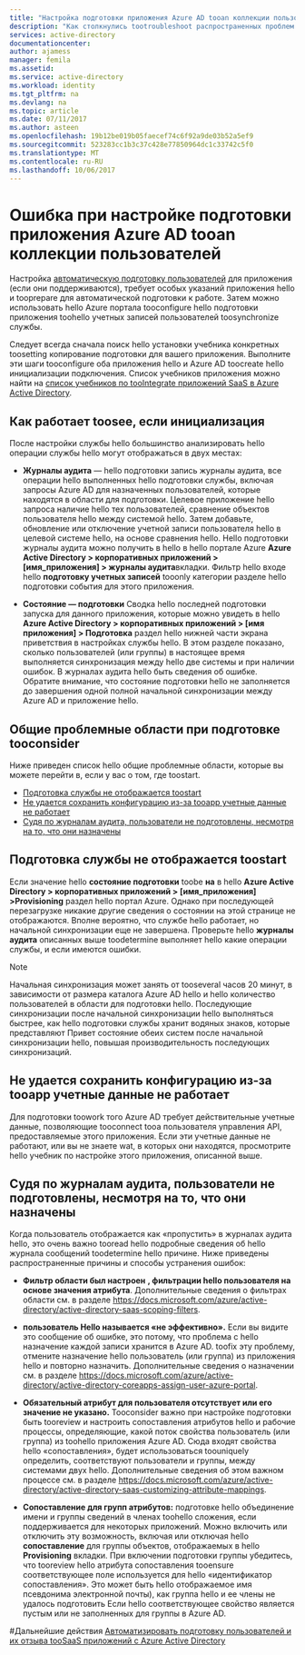 ```yaml
---
title: "Настройка подготовки приложения Azure AD tooan коллекции пользователей aaaProblem | Документы Microsoft"
description: "Как столкнулись tootroubleshoot распространенных проблем при настройке подготовки tooan приложения, уже присутствует в коллекции приложений Azure AD hello пользователей"
services: active-directory
documentationcenter: 
author: ajamess
manager: femila
ms.assetid: 
ms.service: active-directory
ms.workload: identity
ms.tgt_pltfrm: na
ms.devlang: na
ms.topic: article
ms.date: 07/11/2017
ms.author: asteen
ms.openlocfilehash: 19b12be019b05faecef74c6f92a9de03b52a5ef9
ms.sourcegitcommit: 523283cc1b3c37c428e77850964dc1c33742c5f0
ms.translationtype: MT
ms.contentlocale: ru-RU
ms.lasthandoff: 10/06/2017
---
```

# <a name="problem-configuring-user-provisioning-tooan-azure-ad-gallery-application"></a>Ошибка при настройке подготовки приложения Azure AD tooan коллекции пользователей

Настройка [автоматическую подготовку пользователей](https://docs.microsoft.com/azure/active-directory/active-directory-saas-app-provisioning) для приложения (если они поддерживаются), требует особых указаний приложения hello и tooprepare для автоматической подготовки к работе. Затем можно использовать hello Azure портала tooconfigure hello подготовки приложения toohello учетных записей пользователей toosynchronize службы.

Следует всегда сначала поиск hello установки учебника конкретных toosetting копирование подготовки для вашего приложения. Выполните эти шаги tooconfigure оба приложения hello и Azure AD toocreate hello инициализации подключения. Список учебников приложения можно найти на [список учебников по tooIntegrate приложений SaaS в Azure Active Directory](https://docs.microsoft.com/azure/active-directory/active-directory-saas-tutorial-list).

## <a name="how-toosee-if-provisioning-is-working"></a>Как работает toosee, если инициализация 

После настройки службы hello большинство анализировать hello операции службы hello могут отображаться в двух местах:

-   **Журналы аудита** — hello подготовки запись журналы аудита, все операции hello выполненных hello подготовки службы, включая запросы Azure AD для назначенных пользователей, которые находятся в области для подготовки. Целевое приложение hello запроса наличие hello тех пользователей, сравнение объектов пользователя hello между системой hello. Затем добавьте, обновление или отключение учетной записи пользователя hello в целевой системе hello, на основе сравнения hello. Hello подготовки журналы аудита можно получить в hello в hello портале Azure **Azure Active Directory &gt; корпоративных приложений &gt; \[имя_приложения\] &gt; журналы аудита**вкладки. Фильтр hello входе hello **подготовку учетных записей** tooonly категории разделе hello подготовки события для этого приложения.

-   **Состояние — подготовки** Сводка hello последней подготовки запуска для данного приложения, которые можно увидеть в hello **Azure Active Directory &gt; корпоративных приложений &gt; \[имя приложения\] &gt; Подготовка** раздел hello нижней части экрана приветствия в настройках службы hello. В этом разделе показано, сколько пользователей (или группы) в настоящее время выполняется синхронизация между hello две системы и при наличии ошибок. В журналах аудита hello быть сведения об ошибке. Обратите внимание, что состояние подготовки hello не заполняется до завершения одной полной начальной синхронизации между Azure AD и приложение hello.

## <a name="general-problem-areas-with-provisioning-tooconsider"></a>Общие проблемные области при подготовке tooconsider

Ниже приведен список hello общие проблемные области, которые вы можете перейти в, если у вас о том, где toostart.

* [Подготовка службы не отображается toostart](#provisioning-service-does-not-appear-to-start)
* [Не удается сохранить конфигурацию из-за tooapp учетные данные не работает](#can’t-save-configuration-due-to-app-credentials-not-working)
* [Судя по журналам аудита, пользователи не подготовлены, несмотря на то, что они назначены](#audit-logs-say-users-are-skipped-and-not-provisioned-even-though-they-are-assigned)

## <a name="provisioning-service-does-not-appear-toostart"></a>Подготовка службы не отображается toostart

Если значение hello **состояние подготовки** toobe **на** в hello **Azure Active Directory &gt; корпоративных приложений &gt; \[имя_приложения\] &gt;Provisioning** раздел hello портал Azure. Однако при последующей перезагрузке никакие другие сведения о состоянии на этой странице не отображаются. Вполне вероятно, что службе hello работает, но начальной синхронизации еще не завершена. Проверьте hello **журналы аудита** описанных выше toodetermine выполняет hello какие операции службы, и если имеются ошибки.

>[!NOTE]
>Начальная синхронизация может занять от tooseveral часов 20 минут, в зависимости от размера каталога Azure AD hello и hello количество пользователей в области для подготовки hello. Последующие синхронизации после начальной синхронизации hello выполняться быстрее, как hello подготовки службы хранит водяных знаков, которые представляют Привет состояние обеих систем после начальной синхронизации hello, повышая производительность последующих синхронизаций.
>
>

## <a name="cant-save-configuration-due-tooapp-credentials-not-working"></a>Не удается сохранить конфигурацию из-за tooapp учетные данные не работает

Для подготовки toowork того Azure AD требует действительные учетные данные, позволяющие tooconnect tooa пользователя управления API, предоставляемые этого приложения. Если эти учетные данные не работают, или вы не знаете wat, в которых они находятся, просмотрите hello учебник по настройке этого приложения, описанной выше.

## <a name="audit-logs-say-users-are-skipped-and-not-provisioned-even-though-they-are-assigned"></a>Судя по журналам аудита, пользователи не подготовлены, несмотря на то, что они назначены

Когда пользователь отображается как «пропустить» в журналах аудита hello, это очень важно tooread hello подробные сведения об hello журнала сообщений toodetermine hello причине. Ниже приведены распространенные причины и способы устранения ошибок:

-   **Фильтр области был настроен** **, фильтрации hello пользователя на основе значения атрибута**. Дополнительные сведения о фильтрах области см. в разделе <https://docs.microsoft.com/azure/active-directory/active-directory-saas-scoping-filters>.

-   **пользователь Hello называется «не эффективно».** Если вы видите это сообщение об ошибке, это потому, что проблема с hello назначение каждой записи хранится в Azure AD. toofix эту проблему, отмените назначение hello пользователь (или группа) из приложения hello и повторно назначить. Дополнительные сведения о назначении см. в разделе <https://docs.microsoft.com/azure/active-directory/active-directory-coreapps-assign-user-azure-portal>.

-   **Обязательный атрибут для пользователя отсутствует или его значение не указано.** Tooconsider важно при настройке подготовки быть tooreview и настроить сопоставления атрибутов hello и рабочие процессы, определяющие, какой поток свойства пользователь (или группа) из toohello приложения Azure AD. Сюда входят свойства hello «сопоставления», будет использоваться toouniquely определить, соответствуют пользователи и группы, между системами двух hello. Дополнительные сведения об этом важном процессе см. в разделе <https://docs.microsoft.com/azure/active-directory/active-directory-saas-customizing-attribute-mappings>.

   * **Сопоставление для групп атрибутов:** подготовке hello объединение имени и группы сведений в членах toohello сложения, если поддерживается для некоторых приложений. Можно включить или отключить эту возможность, включая или отключая hello **сопоставление** для группы объектов, отображаемых в hello **Provisioning** вкладки. При включении подготовки группы убедитесь, что tooreview hello атрибута сопоставления tooensure соответствующее поле используется для hello «идентификатор сопоставления». Это может быть hello отображаемое имя псевдонима электронной почты), как группа hello и ее члены не удалось подготовить Если hello соответствующее свойство является пустым или не заполненных для группы в Azure AD.

#<a name="next-steps"></a>Дальнейшие действия
[Автоматизировать подготовку пользователей и их отзыва tooSaaS приложений с Azure Active Directory](active-directory-saas-app-provisioning.md)
